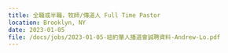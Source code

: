 ```yaml
---
title: 全職或半職，牧師/傳道人 Full Time Pastor
location: Brooklyn, NY
date: 2023-01-05
file: /docs/jobs/2023-01-05-紐約華人播道會誠聘資料-Andrew-Lo.pdf
---
```

